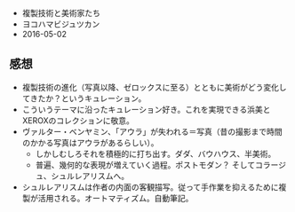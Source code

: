 * 複製技術と美術家たち
* ヨコハマビジュツカン
* 2016-05-02

感想
----

* 複製技術の進化（写真以降、ゼロックスに至る）とともに美術がどう変化してきたか？というキュレーション。
* こういうテーマに沿ったキュレーション好き。これを実現できる浜美とXEROXのコレクションに敬意。
* ヴァルター・ベンヤミン、「アウラ」が失われる＝写真（昔の撮影まで時間のかかる写真はアウラがあるらしい）。
  * しかしむしろそれを積極的に打ち出す。ダダ、バウハウス、半美術。
  * 普遍、幾何的な表現が増えていく過程。ポストモダン？ そしてコラージュ、シュルレアリスムへ。
* シュルレアリスムは作者の内面の客観描写。従って手作業を抑えるために複製が活用される。オートマティズム。自動筆記。